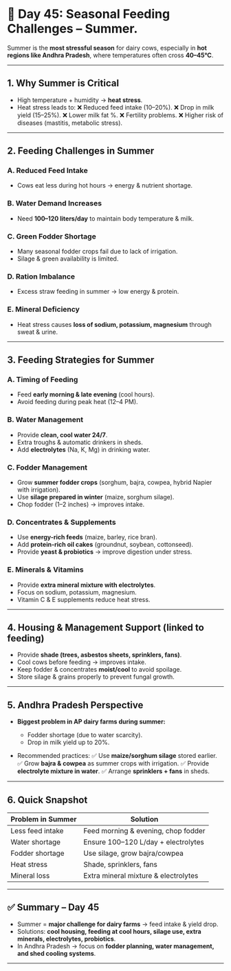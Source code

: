 <H1>🐄 Day 45: Seasonal Feeding Challenges – Summer.</H1>

Summer is the **most stressful season** for dairy cows, especially in **hot regions like Andhra Pradesh**, where temperatures often cross **40–45°C**.



---

## 1. Why Summer is Critical

* High temperature + humidity → **heat stress**.
* Heat stress leads to:
  ❌ Reduced feed intake (10–20%).
  ❌ Drop in milk yield (15–25%).
  ❌ Lower milk fat %.
  ❌ Fertility problems.
  ❌ Higher risk of diseases (mastitis, metabolic stress).

---

## 2. Feeding Challenges in Summer

### **A. Reduced Feed Intake**

* Cows eat less during hot hours → energy & nutrient shortage.

### **B. Water Demand Increases**

* Need **100–120 liters/day** to maintain body temperature & milk.

### **C. Green Fodder Shortage**

* Many seasonal fodder crops fail due to lack of irrigation.
* Silage & green availability is limited.

### **D. Ration Imbalance**

* Excess straw feeding in summer → low energy & protein.

### **E. Mineral Deficiency**

* Heat stress causes **loss of sodium, potassium, magnesium** through sweat & urine.

---

## 3. Feeding Strategies for Summer

### **A. Timing of Feeding**

* Feed **early morning & late evening** (cool hours).
* Avoid feeding during peak heat (12–4 PM).

### **B. Water Management**

* Provide **clean, cool water 24/7**.
* Extra troughs & automatic drinkers in sheds.
* Add **electrolytes** (Na, K, Mg) in drinking water.

### **C. Fodder Management**

* Grow **summer fodder crops** (sorghum, bajra, cowpea, hybrid Napier with irrigation).
* Use **silage prepared in winter** (maize, sorghum silage).
* Chop fodder (1–2 inches) → improves intake.

### **D. Concentrates & Supplements**

* Use **energy-rich feeds** (maize, barley, rice bran).
* Add **protein-rich oil cakes** (groundnut, soybean, cottonseed).
* Provide **yeast & probiotics** → improve digestion under stress.

### **E. Minerals & Vitamins**

* Provide **extra mineral mixture with electrolytes**.
* Focus on sodium, potassium, magnesium.
* Vitamin C & E supplements reduce heat stress.

---

## 4. Housing & Management Support (linked to feeding)

* Provide **shade (trees, asbestos sheets, sprinklers, fans)**.
* Cool cows before feeding → improves intake.
* Keep fodder & concentrates **moist/cool** to avoid spoilage.
* Store silage & grains properly to prevent fungal growth.

---

## 5. Andhra Pradesh Perspective

* **Biggest problem in AP dairy farms during summer:**

  * Fodder shortage (due to water scarcity).
  * Drop in milk yield up to 20%.
* Recommended practices:
  ✅ Use **maize/sorghum silage** stored earlier.
  ✅ Grow **bajra & cowpea** as summer crops with irrigation.
  ✅ Provide **electrolyte mixture in water**.
  ✅ Arrange **sprinklers + fans** in sheds.

---

## 6. Quick Snapshot

| Problem in Summer | Solution                             |
| ----------------- | ------------------------------------ |
| Less feed intake  | Feed morning & evening, chop fodder  |
| Water shortage    | Ensure 100–120 L/day + electrolytes  |
| Fodder shortage   | Use silage, grow bajra/cowpea        |
| Heat stress       | Shade, sprinklers, fans              |
| Mineral loss      | Extra mineral mixture & electrolytes |

---

## ✅ Summary – Day 45

* Summer = **major challenge for dairy farms** → feed intake & yield drop.
* Solutions: **cool housing, feeding at cool hours, silage use, extra minerals, electrolytes, probiotics**.
* In Andhra Pradesh → focus on **fodder planning, water management, and shed cooling systems**.

---

